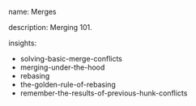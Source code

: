 name: Merges

description: Merging 101.

insights:

- solving-basic-merge-conflicts
- merging-under-the-hood
- rebasing
- the-golden-rule-of-rebasing
- remember-the-results-of-previous-hunk-conflicts
